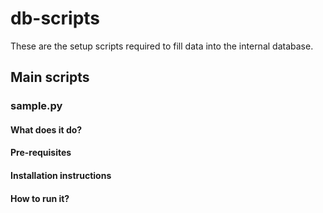 # db-scripts
These are the setup scripts required to fill data into the internal database.

## Main scripts
### sample.py
#### What does it do?

#### Pre-requisites

#### Installation instructions

#### How to run it?